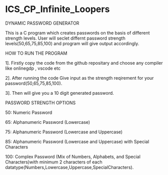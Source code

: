 # ICS_CP_Infinite_Loopers

DYNAMIC PASSWORD GENERATOR

This is a C program which creates passwords on the basis of different strength levels. User will seclet differnt password strength levels(50,65,75,85,100) and program will give output accordingly.

HOW TO RUN THE PROGRAM

1]. Firstly copy the code from the github repositary and choose any compiler like onlinegdp , vscode etc

2]. After running the code Give input as the strength reqirement for your password(50,65,75,85,100).

3]. Then will give you a 10 digit generated password.

PASSWORD STRENGTH OPTIONS

50: Numeric Password

65: Alphanumeric Password (Lowercase)

75: Alphanumeric Password (Lowercase and Uppercase)

85: Alphanumeric Password (Lowercase and Uppercase) with Special Characters

100: Complex Password (Mix of Numbers, Alphabets, and Special Characters)with minimum 2 characters of each datatype(Numbers,Lowercase,Uppercase,SpecialCharacters).
